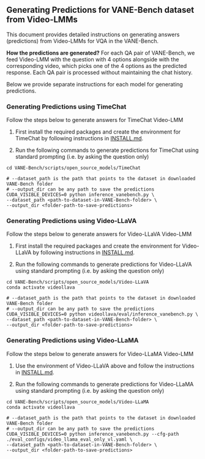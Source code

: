 ## Generating Predictions for VANE-Bench dataset from Video-LMMs
This document provides detailed instructions on generating answers (predictions) from Video-LMMs for VQA in the VANE-Bench. 


**How the predictions are generated?** For each QA pair of VANE-Bench, we feed Video-LMM with the question with 4 options alongside with the corresponding video, which picks one of the 4 options as the predicted response. Each QA pair is processed without maintaining the chat history.

Below we provide separate instructions for each model for generating predictions.

### Generating Predictions using TimeChat
Follow the steps below to generate answers for TimeChat Video-LMM

1) First install the required packages and create the environment for TimeChat by following instructions in [INSTALL.md](INSTALL.md).

2) Run the following commands to generate predictions for TimeChat using standard prompting (i.e. by asking the question only)
```shell
cd VANE-Bench/scripts/open_source_models/TimeChat
```

```shell
# --dataset_path is the path that points to the dataset in downloaded VANE-Bench folder
# --output_dir can be any path to save the predictions
CUDA_VISIBLE_DEVICES=0 python inference_vanebench.py \
--dataset_path <path-to-dataset-in-VANE-Bench-folder> \
--output_dir <folder-path-to-save-predictions>
```


### Generating Predictions using Video-LLaVA
Follow the steps below to generate answers for Video-LLaVA Video-LMM

1) First install the required packages and create the environment for Video-LLaVA by following instructions in [INSTALL.md](INSTALL.md).

2) Run the following commands to generate predictions for Video-LLaVA using standard prompting (i.e. by asking the question only)
```shell
cd VANE-Bench/scripts/open_source_models/Video-LLaVA
conda activate videollava
```

```shell
# --dataset_path is the path that points to the dataset in downloaded VANE-Bench folder
# --output_dir can be any path to save the predictions
CUDA_VISIBLE_DEVICES=0 python videollava/eval/inference_vanebench.py \
--dataset_path <path-to-dataset-in-VANE-Bench-folder> \
--output_dir <folder-path-to-save-predictions>
```

### Generating Predictions using Video-LLaMA
Follow the steps below to generate answers for Video-LLaMA Video-LMM

1) Use the environment of Video-LLaVA above and follow the instructions in [INSTALL.md](INSTALL.md).

2) Run the following commands to generate predictions for Video-LLaMA using standard prompting (i.e. by asking the question only)
```shell
cd VANE-Bench/scripts/open_source_models/Video-LLaMA
conda activate videollava
```

```shell
# --dataset_path is the path that points to the dataset in downloaded VANE-Bench folder
# --output_dir can be any path to save the predictions
CUDA_VISIBLE_DEVICES=0 python inference_vanebench.py --cfg-path ./eval_configs/video_llama_eval_only_vl.yaml \
--dataset_path <path-to-dataset-in-VANE-Bench-folder> \
--output_dir <folder-path-to-save-predictions>
```
